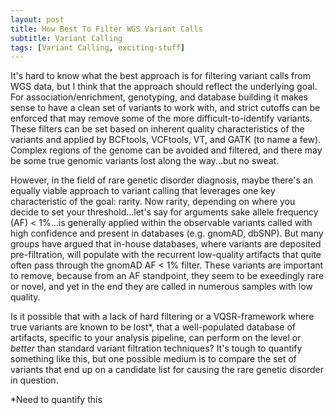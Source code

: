 ```yaml
---
layout: post
title: How Best To Filter WGS Variant Calls
subtitle: Variant Calling
tags: [Variant Calling, exciting-stuff]
---
```



It's hard to know what the best approach is for filtering variant calls from WGS data, but I think that the approach should reflect the underlying goal. For association/enrichment, genotyping, and database building it makes sense to have a clean set of variants to work with, and strict cutoffs can be enforced that may remove some of the more difficult-to-identify variants.  These filters can be set based on inherent quality characteristics of the variants and applied by BCFtools, VCFtools, VT, and GATK (to name a few). Complex regions of the genome can be avoided and filtered, and there may be some true genomic variants lost along the way...but no sweat.

However, in the field of rare genetic disorder diagnosis, maybe there's an equally viable approach to variant calling that leverages one key characteristic of the goal: rarity.  Now rarity, depending on where you decide to set your threshold...let's say for arguments sake allele frequency (AF) < 1%...is generally applied within the observable variants called with high confidence and present in databases (e.g. gnomAD, dbSNP).  But many groups have argued that in-house databases, where variants are deposited pre-filtration, will populate with the recurrent low-quality artifacts that quite often pass through the gnomAD AF < 1% filter. These variants are important to remove, because from an AF standpoint, they seem to be exeedingly rare or novel, and yet in the end they are called in numerous samples with low quality.  

Is it possible that with a lack of hard filtering or a VQSR-framework where true variants are known to be lost*, that a well-populated database of artifacts, specific to your analysis pipeline, can perform on the level or *better* than standard variant filtration techniques? It's tough to quantify something like this, but one possible medium is to compare the set of variants that end up on a candidate list for causing the rare genetic disorder in question.  

*Need to quantify this

